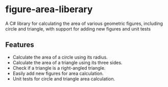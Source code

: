 # figure-area-liberary
A C# library for calculating the area of various geometric figures, including circle and triangle, with support for adding new figures and unit tests

## Features

- Calculate the area of a circle using its radius.
- Calculate the area of a triangle using its three sides.
- Check if a triangle is a right-angled triangle.
- Easily add new figures for area calculation.
- Unit tests for circle and triangle area calculation.
